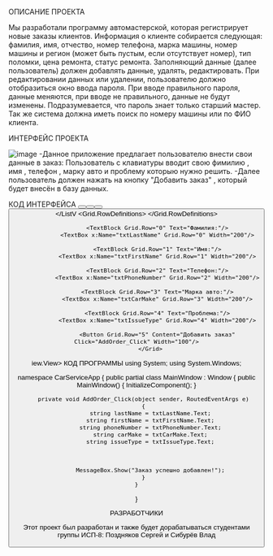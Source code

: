 ОПИСАНИЕ ПРОЕКТА

Мы разработали программу автомастерской, которая регистрирует новые заказы клиентов. Информация о клиенте собирается следующая: фамилия, имя, отчество, номер телефона, марка машины, номер машины и регион (может быть пустым, если отсутствует номер), тип поломки, цена ремонта, статус ремонта.
Заполняющий данные (далее пользователь) должен добавлять данные, удалять, редактировать. 
При редактировании данных или удалении, пользователю должно отобразиться окно ввода пароля. При вводе правильного пароля, данные меняются, при вводе не правильного, данные не будут изменены. Подразумевается, что пароль знает только старший мастер.
Так же система должна иметь поиск по номеру машины или по ФИО клиента.

ИНТЕРФЕЙС ПРОЕКТА



![image](https://github.com/sergey675/WpfApp3/assets/161806606/738fa516-c565-4963-a1dd-f18219c8ad33)
-Данное приложение предлагает пользователю внести свои данные в заказ: Пользователь с клавиатуры вводит свою фимилию , имя , телефон , марку авто и проблему которыю нужно решить.
-Далее пользователь должен нажать на кнопку "Добавить заказ" , который будет внесён в базу данных.

КОД ИНТЕРФЕЙСА
<Window x:Class="WPFApp.MainWindow"
        xmlns="http://schemas.microsoft.com/winfx/2006/xaml/presentation"
        xmlns:x="http://schemas.microsoft.com/winfx/2006/xaml"
        Title="Product Viewer" Height="450" Width="800">
    <Grid>
        <StackPanel Orientation="Horizontal" HorizontalAlignment="Center" VerticalAlignment="Top" Margin="0,10,0,0">
            <Button Content="Phones" Click="ShowPhones" Margin="5"/>
            <Button Content="Headphones" Click="ShowHeadphones" Margin="5"/>
            <Button Content="Tablets" Click="ShowTablets" Margin="5"/>
            <Button Content="All Categories" Click="ShowAllCategories" Margin="5"/>
        </StackPanel>
        <ListView x:Name="productsListView" HorizontalAlignment="Center" VerticalAlignment="Center" Margin="0,50,0,0">
            <ListV>
                <GridView>
                    <GridViewColumn Header="Name" DisplayMemberBinding="{Binding Name}"/>
                    <GridViewColumn Header="Manufacturer" DisplayMemberBinding="{Binding Manufacturer}"/>
                    <GridViewColumn Header="Warranty" DisplayMemberBinding="{Binding Warranty}"/>
                    <GridViewColumn Header="Price" DisplayMemberBinding="{Binding Price}"/>
                </GridView>
            </ListV<Window x:Class="CarServiceApp.MainWindow"
        xmlns="http://schemas.microsoft.com/winfx/2006/xaml/presentation"
        xmlns:x="http://schemas.microsoft.com/winfx/2006/xaml"
        Title="Car Service App" Height="350" Width="525">
            <Grid>
                <Grid.RowDefinitions>
                    <RowDefinition Height="Auto"/>
                    <RowDefinition Height="Auto"/>
                    <RowDefinition Height="Auto"/>
                    <RowDefinition Height="Auto"/>
                    <RowDefinition Height="Auto"/>
                    <RowDefinition Height="Auto"/>
                </Grid.RowDefinitions>

                <TextBlock Grid.Row="0" Text="Фамилия:"/>
                <TextBox x:Name="txtLastName" Grid.Row="0" Width="200"/>

                <TextBlock Grid.Row="1" Text="Имя:"/>
                <TextBox x:Name="txtFirstName" Grid.Row="1" Width="200"/>

                <TextBlock Grid.Row="2" Text="Телефон:"/>
                <TextBox x:Name="txtPhoneNumber" Grid.Row="2" Width="200"/>

                <TextBlock Grid.Row="3" Text="Марка авто:"/>
                <TextBox x:Name="txtCarMake" Grid.Row="3" Width="200"/>

                <TextBlock Grid.Row="4" Text="Проблема:"/>
                <TextBox x:Name="txtIssueType" Grid.Row="4" Width="200"/>

                <Button Grid.Row="5" Content="Добавить заказ" Click="AddOrder_Click" Width="100"/>
            </Grid>
</Window> iew.View>
        </ListView>
    </Grid>
</Window>
КОД ПРОГРАММЫ
using System;
using System.Windows;

namespace CarServiceApp
{
    public partial class MainWindow : Window
    {
        public MainWindow()
        {
            InitializeComponent();
        }

        private void AddOrder_Click(object sender, RoutedEventArgs e)
        {
            string lastName = txtLastName.Text;
            string firstName = txtFirstName.Text;
            string phoneNumber = txtPhoneNumber.Text;
            string carMake = txtCarMake.Text;
            string issueType = txtIssueType.Text;



            MessageBox.Show("Заказ успешно добавлен!");
        }
    }
}




РАЗРАБОТЧИКИ

Этот проект был разработан и также будет дорабатываться студентами группы ИСП-8: Поздняков Сергей и Сибурёв Влад








